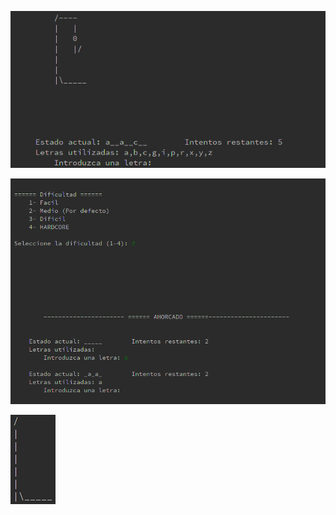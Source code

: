 ![alt tag](https://github.com/daniruiz/Java-Hanged-Man/blob/master/Imagenes/1.png?raw=true)

![alt tag](https://github.com/daniruiz/Java-Hanged-Man/blob/master/Imagenes/2.png?raw=true)

![alt tag](https://github.com/daniruiz/Java-Hanged-Man/blob/master/Imagenes/hangedMan.gif?raw=true)
